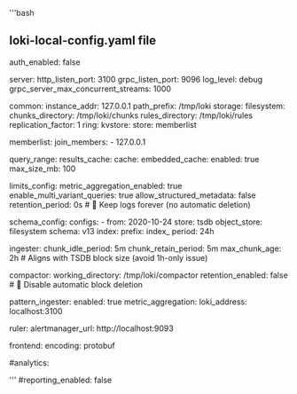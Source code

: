'''bash
## loki-local-config.yaml file


auth_enabled: false

server:
  http_listen_port: 3100
  grpc_listen_port: 9096
  log_level: debug
  grpc_server_max_concurrent_streams: 1000

common:
  instance_addr: 127.0.0.1
  path_prefix: /tmp/loki
  storage:
    filesystem:
      chunks_directory: /tmp/loki/chunks
      rules_directory: /tmp/loki/rules
  replication_factor: 1
  ring:
    kvstore:
      store: memberlist

memberlist:
  join_members:
    - 127.0.0.1

query_range:
  results_cache:
    cache:
      embedded_cache:
        enabled: true
        max_size_mb: 100

limits_config:
  metric_aggregation_enabled: true
  enable_multi_variant_queries: true
  allow_structured_metadata: false
  retention_period: 0s    # 🔑 Keep logs forever (no automatic deletion)

schema_config:
  configs:
    - from: 2020-10-24
      store: tsdb
      object_store: filesystem
      schema: v13
      index:
        prefix: index_
        period: 24h

ingester:
  chunk_idle_period: 5m
  chunk_retain_period: 5m
  max_chunk_age: 2h      # Aligns with TSDB block size (avoid 1h-only issue)

compactor:
  working_directory: /tmp/loki/compactor
  retention_enabled: false   # 🔑 Disable automatic block deletion

pattern_ingester:
  enabled: true
  metric_aggregation:
    loki_address: localhost:3100

ruler:
  alertmanager_url: http://localhost:9093

frontend:
  encoding: protobuf

#analytics:


'''
#reporting_enabled: false
